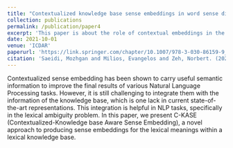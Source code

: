 ```yaml
---
title: "Contextualized knowledge base sense embeddings in word sense disambiguation"
collection: publications
permalink: /publication/paper4
excerpt: 'This paper is about the role of contextual embeddings in the .'
date: 2021-10-01
venue: 'ICDAR'
paperurl: 'https://link.springer.com/chapter/10.1007/978-3-030-86159-9_37'
citation: 'Saeidi, Mozhgan and Milios, Evangelos and Zeh, Norbert. (2021). &quot;  booktitle={Document Analysis and Recognition--ICDAR 2021 Workshops: Lausanne, Switzerland, September 5--10, 2021, Proceedings, Part II 16}, pages={174--186}, year={2021}, organization={Springer} <i>Journal 1</i>. 1(3).'
---
```

Contextualized sense embedding has been shown to carry useful semantic information to improve the final results of various Natural Language Processing tasks. However, it is still challenging to integrate them with the information of the knowledge base, which is one lack in current state-of-the-art representations. This integration is helpful in NLP tasks, specifically in the lexical ambiguity problem. In this paper, we present C-KASE (Contextualized-Knowledge base Aware Sense Embedding), a novel approach to producing sense embeddings for the lexical meanings within a lexical knowledge base.

